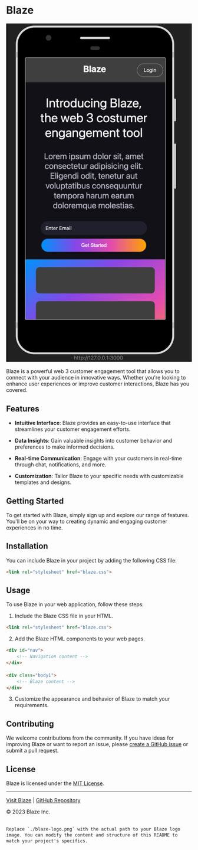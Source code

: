 # Blaze

![Blaze Logo](./Blaze.png)

Blaze is a powerful web 3 customer engagement tool that allows you to connect with your audience in innovative ways. Whether you're looking to enhance user experiences or improve customer interactions, Blaze has you covered.

## Features

- **Intuitive Interface**: Blaze provides an easy-to-use interface that streamlines your customer engagement efforts.

- **Data Insights**: Gain valuable insights into customer behavior and preferences to make informed decisions.

- **Real-time Communication**: Engage with your customers in real-time through chat, notifications, and more.

- **Customization**: Tailor Blaze to your specific needs with customizable templates and designs.

## Getting Started

To get started with Blaze, simply sign up and explore our range of features. You'll be on your way to creating dynamic and engaging customer experiences in no time.

## Installation

You can include Blaze in your project by adding the following CSS file:

```html
<link rel="stylesheet" href="blaze.css">
```

## Usage

To use Blaze in your web application, follow these steps:

1. Include the Blaze CSS file in your HTML.

```html
<link rel="stylesheet" href="blaze.css">
```

2. Add the Blaze HTML components to your web pages.

```html
<div id="nav">
    <!-- Navigation content -->
</div>

<div class="body1">
    <!-- Blaze content -->
</div>
```

3. Customize the appearance and behavior of Blaze to match your requirements.

## Contributing

We welcome contributions from the community. If you have ideas for improving Blaze or want to report an issue, please [create a GitHub issue](https://github.com/yourusername/blaze/issues) or submit a pull request.

## License

Blaze is licensed under the [MIT License](LICENSE).

---

[Visit Blaze](https://www.blaze-tool.com) | [GitHub Repository](https://github.com/yourusername/blaze)

© 2023 Blaze Inc.
```

Replace `./blaze-logo.png` with the actual path to your Blaze logo image. You can modify the content and structure of this README to match your project's specifics.